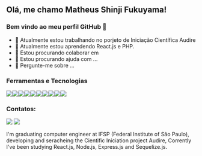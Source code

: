 ## Olá, me chamo Matheus Shinji Fukuyama! 
### Bem vindo ao meu perfil GitHub 👋


- 🔭 Atualmente estou trabalhando no porjeto de Iniciação Científica Audire
- 🌱 Atualmente estou aprendendo React.js e PHP.
- 👯 Estou procurando colaborar em 
- 🤔 Estou procurando ajuda com ...
- 💬 Pergunte-me sobre ...
 
### Ferramentas e Tecnologias

<img src="https://cdn.jsdelivr.net/gh/devicons/devicon/icons/html5/html5-original.svg" /><img src="https://cdn.jsdelivr.net/gh/devicons/devicon/icons/css3/css3-original.svg" /><img src="https://cdn.jsdelivr.net/gh/devicons/devicon/icons/javascript/javascript-original.svg" /><img src="https://cdn.jsdelivr.net/gh/devicons/devicon/icons/nodejs/nodejs-original.svg" /><img src="https://cdn.jsdelivr.net/gh/devicons/devicon/icons/sequelize/sequelize-original.svg" /><img src="https://cdn.jsdelivr.net/gh/devicons/devicon/icons/mysql/mysql-original.svg" /><img src="https://cdn.jsdelivr.net/gh/devicons/devicon/icons/express/express-original.svg" /><img src="https://cdn.jsdelivr.net/gh/devicons/devicon/icons/git/git-original.svg" /><img src="https://cdn.jsdelivr.net/gh/devicons/devicon/icons/github/github-original.svg" /><img src="https://cdn.jsdelivr.net/gh/devicons/devicon/icons/postgresql/postgresql-original.svg" />
          
          
 ### Contatos:

<div>

<a href = "mailto:matheuss.fukuyama@gmail.com"><img src="https://img.shields.io/badge/Gmail-D14836?style=for-the-badge&logo=gmail&logoColor=white" target="_blank"></a>
<a href="https://www.linkedin.com/in/matheus-fukuyama-52317416b/" target="_blank"><img src="https://img.shields.io/badge/-LinkedIn-%230077B5?style=for-the-badge&logo=linkedin&logoColor=white" target="_blank"></a>   
</div>
          
          
          
          


I'm graduating computer engineer at IFSP (Federal Institute of São Paulo),
developing and seracheing the Cientific Iniciation project Audire,
Corrently I've been studying  React.js, Node.js, Express.js and Sequelize.js.
